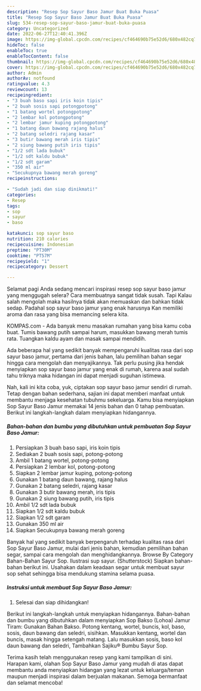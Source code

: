 ```yaml
---
description: "Resep Sop Sayur Baso Jamur Buat Buka Puasa"
title: "Resep Sop Sayur Baso Jamur Buat Buka Puasa"
slug: 534-resep-sop-sayur-baso-jamur-buat-buka-puasa
category: Uncategorized
date: 2022-06-27T12:40:41.396Z
image: https://img-global.cpcdn.com/recipes/cf464690b75e52d6/680x482cq70/sop-sayur-baso-jamur-foto-resep-utama.jpg
hideToc: false
enableToc: true
enableTocContent: false
thumbnail: https://img-global.cpcdn.com/recipes/cf464690b75e52d6/680x482cq70/sop-sayur-baso-jamur-foto-resep-utama.jpg
cover: https://img-global.cpcdn.com/recipes/cf464690b75e52d6/680x482cq70/sop-sayur-baso-jamur-foto-resep-utama.jpg
author: Admin
authorAv: notfound
ratingvalue: 4.3
reviewcount: 13
recipeingredient:
- "3 buah baso sapi iris koin tipis"
- "2 buah sosis sapi potongpotong"
- "1 batang wortel potongpotong"
- "2 lembar kol potongpotong"
- "2 lembar jamur kuping potongpotong"
- "1 batang daun bawang rajang halus"
- "2 batang seledri rajang kasar"
- "3 butir bawang merah iris tipis"
- "2 siung bawang putih iris tipis"
- "1/2 sdt lada bubuk"
- "1/2 sdt kaldu bubuk"
- "1/2 sdt garam"
- "350 ml air"
- "Secukupnya bawang merah goreng"
recipeinstructions:

- "Sudah jadi dan siap dinikmati!"
categories:
- Resep
tags:
- sop
- sayur
- baso

katakunci: sop sayur baso 
nutrition: 210 calories
recipecuisine: Indonesian
preptime: "PT30M"
cooktime: "PT57M"
recipeyield: "1"
recipecategory: Dessert

---
```



Selamat pagi Anda sedang mencari inspirasi resep sop sayur baso jamur yang menggugah selera? Cara membuatnya sangat tidak susah. Tapi Kalau salah mengolah maka hasilnya tidak akan memuaskan dan bahkan tidak sedap. Padahal sop sayur baso jamur yang enak harusnya Kan memiliki aroma dan rasa yang bisa memancing selera kita.


KOMPAS.com - Ada banyak menu masakan rumahan yang bisa kamu coba buat. Tumis bawang putih sampai harum, masukkan bawang merah tumis rata. Tuangkan kaldu ayam dan masak sampai mendidih.

Ada beberapa hal yang sedikit banyak mempengaruhi kualitas rasa dari sop sayur baso jamur, pertama dari jenis bahan, lalu pemilihan bahan segar hingga cara mengolah dan menyajikannya. Tak perlu pusing jika hendak menyiapkan sop sayur baso jamur yang enak di rumah, karena asal sudah tahu triknya maka hidangan ini dapat menjadi suguhan istimewa.


Nah, kali ini kita coba, yuk, ciptakan sop sayur baso jamur sendiri di rumah. Tetap dengan bahan sederhana, sajian ini dapat memberi manfaat untuk membantu menjaga kesehatan tubuhmu sekeluarga. Kamu bisa menyiapkan Sop Sayur Baso Jamur memakai 14 jenis bahan dan 0 tahap pembuatan. Berikut ini langkah-langkah dalam menyiapkan hidangannya.

<!--inarticleads1-->

##### Bahan-bahan dan bumbu yang dibutuhkan untuk pembuatan Sop Sayur Baso Jamur:

1. Persiapkan 3 buah baso sapi, iris koin tipis
1. Sediakan 2 buah sosis sapi, potong-potong
1. Ambil 1 batang wortel, potong-potong
1. Persiapkan 2 lembar kol, potong-potong
1. Siapkan 2 lembar jamur kuping, potong-potong
1. Gunakan 1 batang daun bawang, rajang halus
1. Gunakan 2 batang seledri, rajang kasar
1. Gunakan 3 butir bawang merah, iris tipis
1. Gunakan 2 siung bawang putih, iris tipis
1. Ambil 1/2 sdt lada bubuk
1. Siapkan 1/2 sdt kaldu bubuk
1. Siapkan 1/2 sdt garam
1. Gunakan 350 ml air
1. Siapkan Secukupnya bawang merah goreng


Banyak hal yang sedikit banyak berpengaruh terhadap kualitas rasa dari Sop Sayur Baso Jamur, mulai dari jenis bahan, kemudian pemilihan bahan segar, sampai cara mengolah dan menghidangkannya. Browse By Category Bahan-Bahan Sayur Sop. Ilustrasi sup sayur. (Shutterstock) Siapkan bahan-bahan berikut ini. Usahakan dalam keadaan segar untuk membuat sayur sop sehat sehingga bisa mendukung stamina selama puasa. 

<!--inarticleads2-->

##### Instruksi untuk membuat Sop Sayur Baso Jamur:


1. Selesai dan siap dihidangkan!

Berikut ini langkah-langkah untuk menyiapkan hidangannya. Bahan-bahan dan bumbu yang dibutuhkan dalam menyiapkan Sop Bakso (Lohoa) Jamur Tiram: Gunakan Bahan Bakso. Potong kentang, wortel, buncis, kol, baso, sosis, daun bawang dan seledri, sisihkan. Masukkan kentang, wortel dan buncis, masak hingga setengah matang. Lalu masukkan sosis, baso kol daun bawang dan seledri, Tambahkan Sajiku® Bumbu Sayur Sop. 

Terima kasih telah menggunakan resep yang kami tampilkan di sini. Harapan kami, olahan Sop Sayur Baso Jamur yang mudah di atas dapat membantu anda menyiapkan hidangan yang lezat untuk keluarga/teman maupun menjadi inspirasi dalam berjualan makanan. Semoga bermanfaat dan selamat mencoba!
